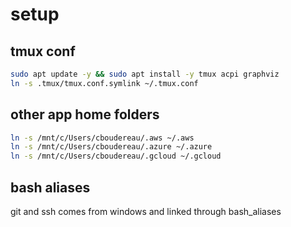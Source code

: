 # setup

## tmux conf
```bash
sudo apt update -y && sudo apt install -y tmux acpi graphviz
ln -s .tmux/tmux.conf.symlink ~/.tmux.conf
```

## other app home folders
```bash
ln -s /mnt/c/Users/cboudereau/.aws ~/.aws
ln -s /mnt/c/Users/cboudereau/.azure ~/.azure
ln -s /mnt/c/Users/cboudereau/.gcloud ~/.gcloud
```

## bash aliases
git and ssh comes from windows and linked through bash_aliases
